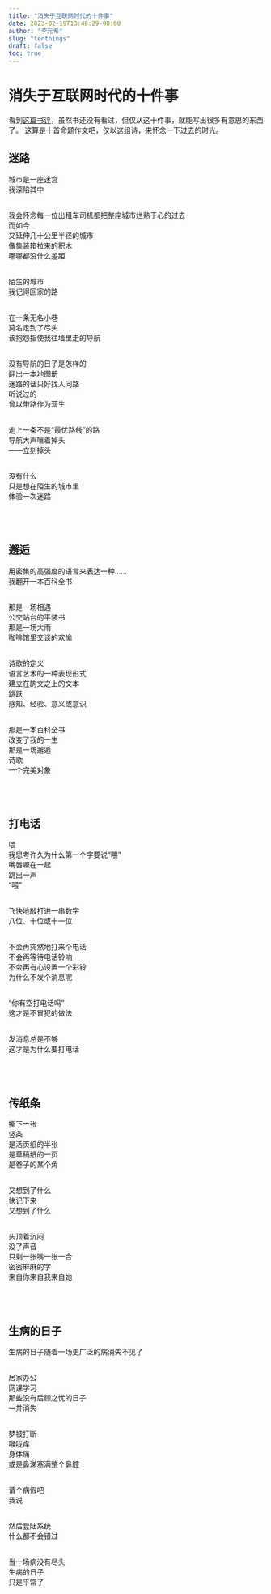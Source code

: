 ```yaml
---
title: "消失于互联网时代的十件事"
date: 2023-02-19T13:48:29-08:00
author: "李元希"
slug: "tenthings"
draft: false
toc: true
---
```


# 消失于互联网时代的十件事

看到<a href="https://book.douban.com/review/14987005/">这篇书评</a>，虽然书还没有看过，但仅从这十件事，就能写出很多有意思的东西了。
这算是十首命题作文吧，仅以这组诗，来怀念一下过去的时光。

## 迷路

城市是一座迷宫<br>
我深陷其中<br /><br />

我会怀念每一位出租车司机都把整座城市烂熟于心的过去<br>
而如今<br>
又延伸几十公里半径的城市<br>
像集装箱拉来的积木<br>
哪哪都没什么差距<br /><br />

陌生的城市<br>
我记得回家的路<br /><br />

在一条无名小巷<br>
莫名走到了尽头<br>
该抱怨指使我往墙里走的导航<br /><br />

没有导航的日子是怎样的<br>
翻出一本地图册<br>
迷路的话只好找人问路<br>
听说过的<br>
曾以带路作为营生<br /><br />

走上一条不是“最优路线”的路<br>
导航大声嚷着掉头<br>
——立刻掉头<br /><br />

没有什么<br>
只是想在陌生的城市里<br>
体验一次迷路<br /><br />
<br /><br />

## 邂逅

用密集的高强度的语言来表达一种......<br>
我翻开一本百科全书<br /><br />

那是一场相遇<br>
公交站台的平装书<br>
那是一场大雨<br>
咖啡馆里交谈的欢愉<br /><br />

诗歌的定义<br>
语言艺术的一种表现形式<br>
建立在韵文之上的文本<br>
跳跃<br>
感知、经验、意义或意识<br /><br />

那是一本百科全书<br>
改变了我的一生<br>
那是一场邂逅<br>
诗歌<br>
	一个完美对象<br /><br />
<br /><br />

## 打电话

喂<br>
我思考许久为什么第一个字要说“喂”<br>
嘴唇噘在一起<br>
跳出一声<br>
“喂”<br /><br />

飞快地敲打进一串数字<br>
八位、十位或十一位<br /><br />

不会再突然地打来个电话<br>
不会再等待电话铃响<br>
不会再有心设置一个彩铃<br>
为什么不发个消息呢<br /><br />

“你有空打电话吗”<br>
这才是不冒犯的做法<br /><br />

发消息总是不够<br>
这才是为什么要打电话<br /><br />
<br /><br />

## 传纸条

撕下一张<br>
竖条<br>
是活页纸的半张<br>
是草稿纸的一页<br>
是卷子的某个角<br /><br />

又想到了什么<br>
快记下来<br>
又想到了什么<br /><br />

头顶着沉闷<br>
没了声音<br>
只剩一张嘴一张一合<br>
密密麻麻的字<br>
来自你来自我来自她<br /><br />
<br /><br />

## 生病的日子

生病的日子随着一场更广泛的病消失不见了<br /><br />

居家办公<br>
网课学习<br>
那些没有后顾之忧的日子<br>
一并消失<br /><br />

梦被打断<br>
喉咙痒<br>
身体痛<br>
或是鼻涕塞满整个鼻腔<br /><br />

请个病假吧<br>
我说<br /><br />

然后登陆系统<br>
什么都不会错过<br /><br />

当一场病没有尽头<br>
生病的日子<br>
只是平常了<br /><br />
<br /><br />



